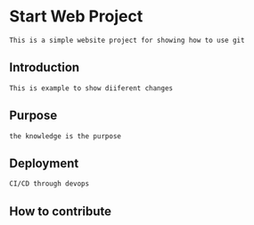 # Start Web Project
	This is a simple website project for showing how to use git
## Introduction
	This is example to show diiferent changes
## Purpose
	the knowledge is the purpose
## Deployment
	CI/CD through devops
## How to contribute
